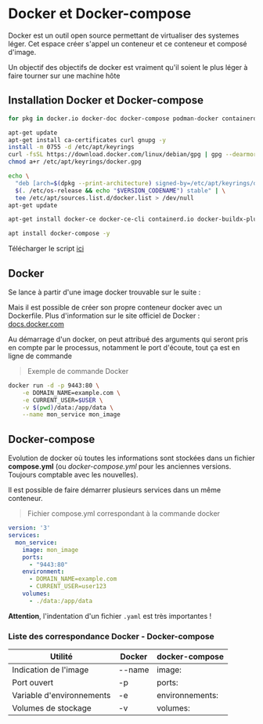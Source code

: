 # Docker et Docker-compose

Docker est un outil open source permettant de virtualiser des systemes léger.
Cet espace créer s'appel un conteneur et ce conteneur et composé d'image.

Un objectif des objectifs de docker est vraiment qu'il soient le plus léger à faire tourner sur une machine hôte

## Installation Docker et Docker-compose

```sh
for pkg in docker.io docker-doc docker-compose podman-docker containerd runc; do apt-get remove $pkg; done

apt-get update
apt-get install ca-certificates curl gnupg -y
install -m 0755 -d /etc/apt/keyrings
curl -fsSL https://download.docker.com/linux/debian/gpg | gpg --dearmor -o /etc/apt/keyrings/docker.gpg
chmod a+r /etc/apt/keyrings/docker.gpg

echo \
  "deb [arch=$(dpkg --print-architecture) signed-by=/etc/apt/keyrings/docker.gpg] https://download.docker.com/linux/debian \
  $(. /etc/os-release && echo "$VERSION_CODENAME") stable" | \
  tee /etc/apt/sources.list.d/docker.list > /dev/null
apt-get update

apt-get install docker-ce docker-ce-cli containerd.io docker-buildx-plugin docker-compose-plugin -y

apt install docker-compose -y
```

Télécharger le script [ici](https://doc.cclaudel.fr/apps/docker/docker_installation.sh)

## Docker

Se lance à partir d'une image docker trouvable sur le suite :

Mais il est possible de créer son propre conteneur docker avec un Dockerfile.
Plus d'information sur le site officiel de Docker : [docs.docker.com](https://docs.docker.com/engine/reference/builder)

Au démarrage d'un docker, on peut attribué des arguments qui seront pris en compte par le processus, notamment le port d'écoute, tout ça est en ligne de commande

> Exemple de commande Docker 
```sh
docker run -d -p 9443:80 \
    -e DOMAIN_NAME=example.com \
    -e CURRENT_USER=$USER \
    -v $(pwd)/data:/app/data \
    --name mon_service mon_image
```
## Docker-compose

Evolution de docker où toutes les informations sont stockées dans un fichier **compose.yml** (ou *docker-compose.yml* pour les anciennes versions. Toujours comptable avec les nouvelles).

Il est possible de faire démarrer plusieurs services dans un même conteneur.
 
> Fichier compose.yml correspondant à la commande docker
```yaml
version: '3'
services:
  mon_service:
    image: mon_image
    ports:
      - "9443:80"
    environment:
      - DOMAIN_NAME=example.com
      - CURRENT_USER=user123
    volumes:
      - ./data:/app/data
```

**Attention**, l'indentation d'un fichier ``.yaml`` est très importantes ! 


### Liste des correspondance Docker - Docker-compose

| **Utilité** | **Docker** | **docker-compose** |
|-------------|------------|--------------------|
| Indication de l'image | --name | image: | 
| Port ouvert | -p | ports: |
| Variable d'environnements | -e | environnements: |
| Volumes de stockage | -v | volumes: |